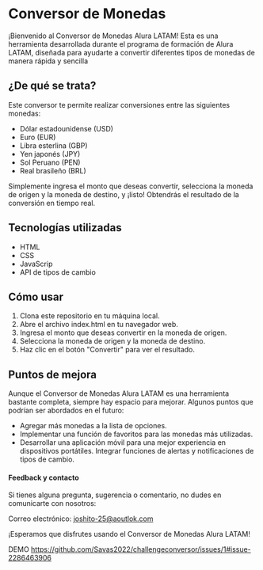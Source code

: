 # Conversor de Monedas 

 ¡Bienvenido al Conversor de Monedas Alura LATAM! Esta es una herramienta desarrollada durante el programa de formación de Alura LATAM, diseñada para ayudarte a convertir diferentes tipos de monedas de manera rápida y sencilla
 
## ¿De qué se trata?
Este conversor te permite realizar conversiones entre las siguientes monedas:

- Dólar estadounidense (USD)
- Euro (EUR)
- Libra esterlina (GBP)
- Yen japonés (JPY)
- Sol Peruano (PEN)
- Real brasileño (BRL)

Simplemente ingresa el monto que deseas convertir, selecciona la moneda de origen y la moneda de destino, y ¡listo! Obtendrás el resultado de la conversión en tiempo real.

## Tecnologías utilizadas
- HTML
- CSS
- JavaScrip
- API de tipos de cambio

## Cómo usar
1. Clona este repositorio en tu máquina local.
2. Abre el archivo index.html en tu navegador web.
3. Ingresa el monto que deseas convertir en la moneda de origen.
4. Selecciona la moneda de origen y la moneda de destino.
5. Haz clic en el botón "Convertir" para ver el resultado.

## Puntos de mejora
Aunque el Conversor de Monedas Alura LATAM es una herramienta bastante completa, siempre hay espacio para mejorar. Algunos puntos que podrían ser abordados en el futuro:

- Agregar más monedas a la lista de opciones.
- Implementar una función de favoritos para las monedas más utilizadas.
- Desarrollar una aplicación móvil para una mejor experiencia en dispositivos portátiles.
Integrar funciones de alertas y notificaciones de tipos de cambio.
#### Feedback y contacto
Si tienes alguna pregunta, sugerencia o comentario, no dudes en comunicarte con nosotros:

Correo electrónico: joshito-25@aoutlok.com


¡Esperamos que disfrutes usando el Conversor de Monedas Alura LATAM!

DEMO
https://github.com/Savas2022/challengeconversor/issues/1#issue-2286463906
